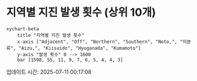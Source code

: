 # 지역별 지진 발생 횟수 (상위 10개)

```mermaid
xychart-beta
    title "지역별 지진 발생 횟수"
    x-axis ["Adjacent", "Off", "Northern", "Southern", "Noto,", "미분류", "Aizu,", "Kiisuido", "Hyuganada", "Kumamoto"]
    y-axis "발생 횟수" 0 --> 1600
    bar [1598, 55, 11, 9, 7, 6, 5, 4, 4, 3]
```

업데이트 시간: 2025-07-11 00:17:08
